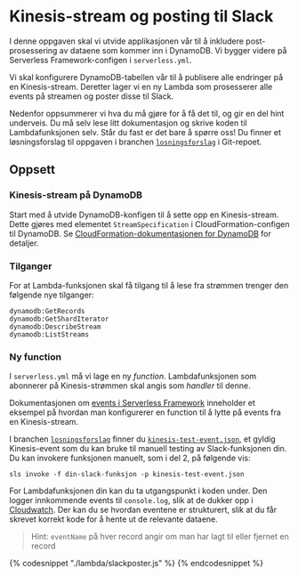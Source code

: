 # Kinesis-stream og posting til Slack

I denne oppgaven skal vi utvide applikasjonen vår til å inkludere post-prosessering av dataene som kommer inn i DynamoDB. Vi bygger videre på Serverless Framework-configen i `serverless.yml`.

Vi skal konfigurere DynamoDB-tabellen vår til å publisere alle endringer på en Kinesis-stream. Deretter lager vi en ny Lambda som prosesserer alle events på streamen og poster disse til Slack.

Nedenfor oppsummerer vi hva du må gjøre for å få det til, og gir en del hint underveis. Du må selv lese litt dokumentasjon og skrive koden til Lambdafunksjonen selv. Står du fast er det bare å spørre oss! Du finner et løsningsforslag til oppgaven i branchen [`losningsforslag`](https://github.com/henriwi/serverless-workshop/tree/losningsforslag) i Git-repoet.

## Oppsett

### Kinesis-stream på DynamoDB

Start med å utvide DynamoDB-konfigen til å sette opp en Kinesis-stream. Dette gjøres med elementet `StreamSpecification` i CloudFormation-configen til DynamoDB. Se [CloudFormation-dokumentasjonen for DynamoDB](http://docs.aws.amazon.com/AWSCloudFormation/latest/UserGuide/aws-resource-dynamodb-table.html) for detaljer.

### Tilganger

For at Lambda-funksjonen skal få tilgang til å lese fra strømmen trenger den følgende nye tilganger:

```
dynamodb:GetRecords
dynamodb:GetShardIterator
dynamodb:DescribeStream
dynamodb:ListStreams
```

### Ny function

I `serverless.yml` må vi lage en ny _function_. Lambdafunksjonen som abonnerer på Kinesis-strømmen skal angis som  _handler_ til denne.

Dokumentasjonen om [events i Serverless Framework](https://serverless.com/framework/docs/providers/aws/events/streams/) inneholder et eksempel på hvordan man konfigurerer en function til å lytte på events fra en Kinesis-stream.

I branchen [`losningsforslag`](https://github.com/henriwi/serverless-workshop/tree/losningsforslag/slack-poster) finner du [`kinesis-test-event.json`](https://github.com/henriwi/serverless-workshop/blob/losningsforslag/slack-poster/kinesis-test-event.json), et gyldig Kinesis-event som du kan bruke til manuell testing av Slack-funksjonen din. Du kan invokere funksjonen manuelt, som i del 2, på følgende vis:

```
sls invoke -f din-slack-funksjon -p kinesis-test-event.json
```

For Lambdafunksjonen din kan du ta utgangspunkt i koden under. Den logger innkommende events til `console.log`, slik at de dukker opp i [Cloudwatch](https://console.aws.amazon.com/cloudwatch). Der kan du se hvordan eventene er strukturert, slik at du får skrevet korrekt kode for å hente ut de relevante dataene.

>Hint: `eventName` på hver record angir om man har lagt til eller fjernet en record

{% codesnippet "./lambda/slackposter.js" %} {% endcodesnippet %}
